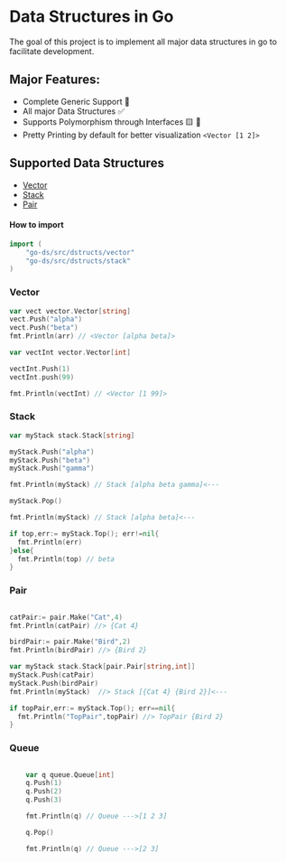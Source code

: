 # Data Structures in Go

The goal of this project is to implement all major data structures in go to facilitate development. 

## Major Features:

- Complete Generic Support 🚀
- All major Data Structures ✅
- Supports Polymorphism through Interfaces 🟨 🔷
- Pretty Printing by default for better visualization `<Vector [1 2]>`


## Supported Data Structures
- [Vector](#vector)
- [Stack](#stack)
- [Pair](#pair)


#### How to import

```go
import (
	"go-ds/src/dstructs/vector"
	"go-ds/src/dstructs/stack"
)

```

### Vector

```go
var vect vector.Vector[string]
vect.Push("alpha")
vect.Push("beta")
fmt.Println(arr) // <Vector [alpha beta]>

var vectInt vector.Vector[int]

vectInt.Push(1)
vectInt.push(99)

fmt.Println(vectInt) // <Vector [1 99]>


```


### Stack 

```go
var myStack stack.Stack[string]

myStack.Push("alpha")
myStack.Push("beta")
myStack.Push("gamma")

fmt.Println(myStack) // Stack [alpha beta gamma]<---

myStack.Pop()

fmt.Println(myStack) // Stack [alpha beta]<---

if top,err:= myStack.Top(); err!=nil{
  fmt.Println(err)
}else{
  fmt.Println(top) // beta
}

```

### Pair

```go

catPair:= pair.Make("Cat",4)
fmt.Println(catPair) //> {Cat 4}

birdPair:= pair.Make("Bird",2)
fmt.Println(birdPair) //> {Bird 2}

var myStack stack.Stack[pair.Pair[string,int]]
myStack.Push(catPair)
myStack.Push(birdPair)
fmt.Println(myStack)  //> Stack [{Cat 4} {Bird 2}]<---

if topPair,err:= myStack.Top(); err==nil{
  fmt.Println("TopPair",topPair) //> TopPair {Bird 2}
}

```


### Queue

```go

	var q queue.Queue[int]
	q.Push(1)
	q.Push(2)
	q.Push(3)

	fmt.Println(q) // Queue --->[1 2 3]

	q.Pop()

	fmt.Println(q) // Queue --->[2 3]

```